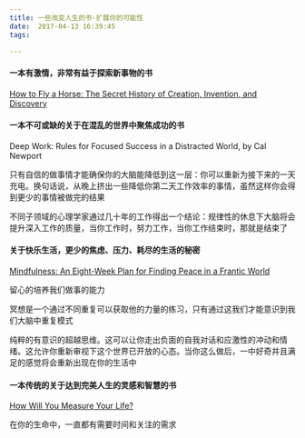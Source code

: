 ```yaml
---
title: 一些改变人生的书-扩展你的可能性
date:  2017-04-13 16:39:45
tags:

---
```


#### 一本有激情，非常有益于探索新事物的书
[How to Fly a Horse: The Secret History of Creation, Invention, and Discovery](http://amzn.to/2qH9C7V) 
<!--more-->
#### 一本不可或缺的关于在混乱的世界中聚焦成功的书
Deep Work: Rules for Focused Success in a Distracted World, by Cal Newport

只有自信的做事情才能确保你的大脑能降低到这一层：你可以重新为接下来的一天充电。换句话说，从晚上挤出一些降低你第二天工作效率的事情，虽然这样你会得到更少的事情被做完的结果

不同子领域的心理学家通过几十年的工作得出一个结论：规律性的休息下大脑将会提升深入工作的质量，当你工作时，努力工作，当你工作结束时，那就是结束了

#### 关于快乐生活，更少的焦虑、压力、耗尽的生活的秘密
[Mindfulness: An Eight-Week Plan for Finding Peace in a Frantic World](http://amzn.to/2rqeTkX)

留心的培养我们做事的能力

冥想是一个通过不同重复可以获取他的力量的练习，只有通过这我们才能意识到我们大脑中重复模式

纯粹的有意识的超越思维。这可以让你走出负面的自我对话和应激性的冲动和情绪。这允许你重新审视下这个世界已开放的心态。当你这么做后，一中好奇并且满足的感觉将会重新出现在你的生活中

#### 一本传统的关于达到完美人生的灵感和智慧的书
[How Will You Measure Your Life?](http://amzn.to/2qsUGaG)

在你的生命中，一直都有需要时间和关注的需求